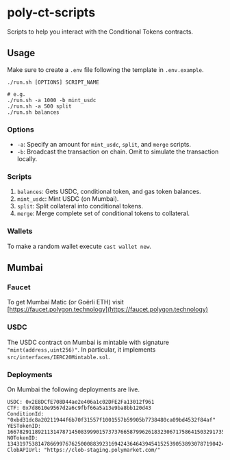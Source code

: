 # poly-ct-scripts

Scripts to help you interact with the Conditional Tokens contracts.

## Usage

Make sure to create a `.env` file following the template in `.env.example`.

```[bash]
./run.sh [OPTIONS] SCRIPT_NAME

# e.g.
./run.sh -a 1000 -b mint_usdc
./run.sh -a 500 split
./run.sh balances
```

### Options
- `-a`: Specify an amount for `mint_usdc`, `split`, and `merge` scripts.
- `-b`: Broadcast the transaction on chain.  Omit to simulate the transaction locally.

### Scripts

1. `balances`: Gets USDC, conditional token, and gas token balances.
2. `mint_usdc`: Mint USDC (on Mumbai).
3. `split`: Split collateral into conditional tokens.
4. `merge`: Merge complete set of conditional tokens to collateral.

### Wallets

To make a random wallet execute `cast wallet new`.

## Mumbai

### Faucet

To get Mumbai Matic (or Goërli ETH)
visit [https://faucet.polygon.technology](https://faucet.polygon.technology)

### USDC

The USDC contract on Mumbai is mintable with signature `"mint(address,uint256)"`. In particular, it implements `src/interfaces/IERC20Mintable.sol`.

### Deployments

On Mumbai the following deployments are live.

```[yaml]
USDC: 0x2E8DCfE708D44ae2e406a1c02DFE2Fa13012f961
CTF: 0x7d8610e9567d2a6c9fbf66a5a13e9ba8bb120d43
ConditionId: "0xbd31dc8a20211944f6b70f31557f1001557b59905b7738480ca09bd4532f84af"
YESTokenID: 16678291189211314787145083999015737376658799626183230671758641503291735614088
NOTokenID: 1343197538147866997676250008839231694243646439454152539053893078719042421992
ClobAPIUrl: "https://clob-staging.polymarket.com/"
```
